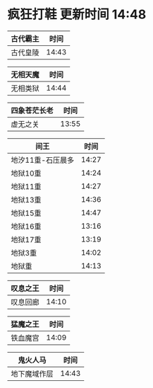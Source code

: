 # 疯狂打鞋 更新时间 14:48

| 古代霸主   | 时间    |
|--------|-------|
| 古代皇陵 | 14:43 |

| 无相天魔   | 时间    |
|--------|-------|
| 无相类狱 | 14:44 |

| 四象苍茫长老   | 时间    |
|--------|-------|
| 虚无之关 | 13:55 |

| 间王   | 时间    |
|--------|-------|
| 地汐11重-石压晨多 | 14:27 |
| 地狱10重 | 14:24 |
| 地狱11重 | 14:27 |
| 地狱13重 | 14:36 |
| 地狱15重 | 14:47 |
| 地狱16重 | 13:16 |
| 地狱17重 | 13:19 |
| 地狱3重 | 14:02 |
| 地狱重 | 14:13 |

| 叹息之王   | 时间    |
|--------|-------|
| 叹息回廊 | 14:10 |

| 猛魔之王   | 时间    |
|--------|-------|
| 铁血魔宫 | 14:09 |

| 鬼火人马   | 时间    |
|--------|-------|
| 地下魔域作层 | 14:43 |